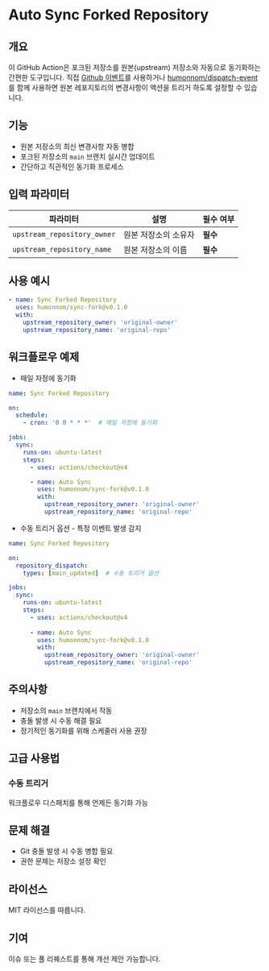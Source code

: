 # Auto Sync Forked Repository

## 개요

이 GitHub Action은 포크된 저장소를 원본(upstream) 저장소와 자동으로 동기화하는 간편한 도구입니다. 직접 [Github 이벤트](https://docs.github.com/ko/actions/writing-workflows/choosing-when-your-workflow-runs/events-that-trigger-workflows)를 사용하거나 [humonnom/dispatch-event](https://github.com/marketplace/actions/trigger-event-to-sync)를 함께 사용하면 원본 레포지토리의 변경사항이 액션을 트리거 하도록 설정할 수 있습니다.

## 기능

- 원본 저장소의 최신 변경사항 자동 병합
- 포크된 저장소의 `main` 브랜치 실시간 업데이트
- 간단하고 직관적인 동기화 프로세스

## 입력 파라미터

| 파라미터 | 설명 | 필수 여부 |
|----------|------|-----------|
| `upstream_repository_owner` | 원본 저장소의 소유자 | **필수** |
| `upstream_repository_name` | 원본 저장소의 이름 | **필수** |

## 사용 예시

```yaml
- name: Sync Forked Repository
  uses: humonnom/sync-fork@v0.1.0
  with:
    upstream_repository_owner: 'original-owner'
    upstream_repository_name: 'original-repo'
```

## 워크플로우 예제
* 매일 자정에 동기화
```yaml
name: Sync Forked Repository

on:
  schedule:
    - cron: '0 0 * * *'  # 매일 자정에 동기화

jobs:
  sync:
    runs-on: ubuntu-latest
    steps:
      - uses: actions/checkout@v4

      - name: Auto Sync
        uses: humonnom/sync-fork@v0.1.0
        with:
          upstream_repository_owner: 'original-owner'
          upstream_repository_name: 'original-repo'
```
* 수동 트리거 옵션 - 특정 이벤트 발생 감지
```yaml
name: Sync Forked Repository

on:
  repository_dispatch:
    types: [main_updated]  # 수동 트리거 옵션

jobs:
  sync:
    runs-on: ubuntu-latest
    steps:
      - uses: actions/checkout@v4
      
      - name: Auto Sync
        uses: humonnom/sync-fork@v0.1.0
        with:
          upstream_repository_owner: 'original-owner'
          upstream_repository_name: 'original-repo'
```

## 주의사항

- 저장소의 `main` 브랜치에서 작동
- 충돌 발생 시 수동 해결 필요
- 정기적인 동기화를 위해 스케줄러 사용 권장

## 고급 사용법

### 수동 트리거
워크플로우 디스패치를 통해 언제든 동기화 가능

## 문제 해결

- Git 충돌 발생 시 수동 병합 필요
- 권한 문제는 저장소 설정 확인

## 라이선스

MIT 라이선스를 따릅니다.

## 기여

이슈 또는 풀 리퀘스트를 통해 개선 제안 가능합니다.
